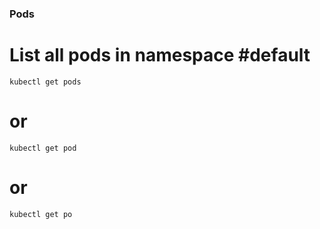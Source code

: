 ### Pods

# List all pods in namespace #default
```
kubectl get pods
```
# or
```
kubectl get pod
```
# or
```
kubectl get po
```
